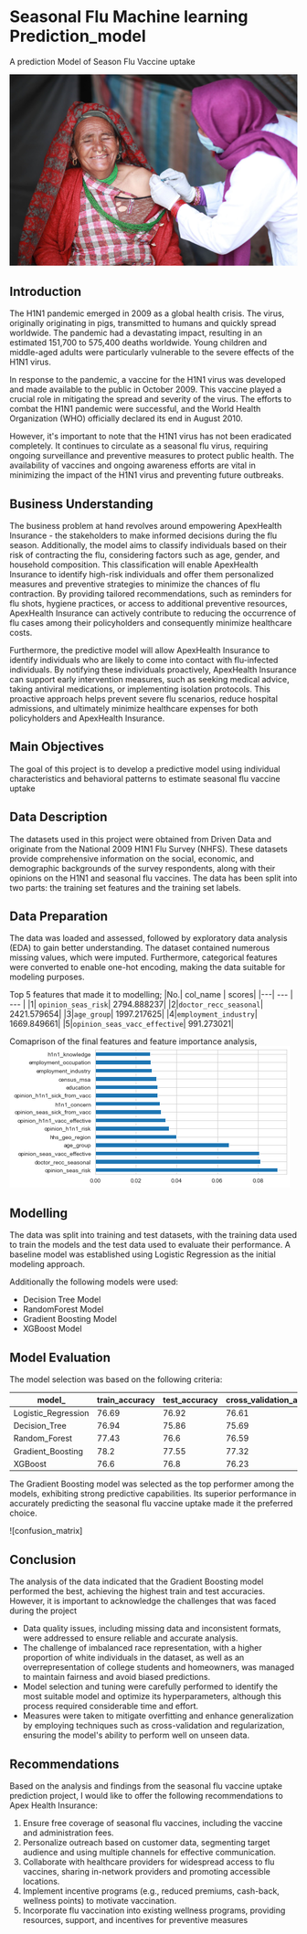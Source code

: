 # Seasonal Flu Machine learning Prediction_model

A prediction Model of Season Flu Vaccine uptake

![seasonal](https://github.com/waihiga9/H1N1_and_Seasonal_Flu_Vaccines/blob/d02e9180ec5751259ea57f581310a769d05b6b2d/Images/vaccination.png)

## Introduction
The H1N1 pandemic emerged in 2009 as a global health crisis. The virus, originally originating in pigs, transmitted to humans and quickly spread worldwide. The pandemic had a devastating impact, resulting in an estimated 151,700 to 575,400 deaths worldwide. Young children and middle-aged adults were particularly vulnerable to the severe effects of the H1N1 virus.

In response to the pandemic, a vaccine for the H1N1 virus was developed and made available to the public in October 2009. This vaccine played a crucial role in mitigating the spread and severity of the virus. The efforts to combat the H1N1 pandemic were successful, and the World Health Organization (WHO) officially declared its end in August 2010.

However, it's important to note that the H1N1 virus has not been eradicated completely. It continues to circulate as a seasonal flu virus, requiring ongoing surveillance and preventive measures to protect public health. The availability of vaccines and ongoing awareness efforts are vital in minimizing the impact of the H1N1 virus and preventing future outbreaks.


## Business Understanding
The business problem at hand revolves around empowering ApexHealth Insurance - the stakeholders to make informed decisions during the flu season. Additionally, the model aims to classify individuals based on their risk of contracting the flu, considering factors such as age, gender, and household composition. This classification will enable ApexHealth Insurance to identify high-risk individuals and offer them personalized measures and preventive strategies to minimize the chances of flu contraction. By providing tailored recommendations, such as reminders for flu shots, hygiene practices, or access to additional preventive resources, ApexHealth Insurance can actively contribute to reducing the occurrence of flu cases among their policyholders and consequently minimize healthcare costs.

Furthermore, the predictive model will allow ApexHealth Insurance to identify individuals who are likely to come into contact with flu-infected individuals. By notifying these individuals proactively, ApexHealth Insurance can support early intervention measures, such as seeking medical advice, taking antiviral medications, or implementing isolation protocols. This proactive approach helps prevent severe flu scenarios, reduce hospital admissions, and ultimately minimize healthcare expenses for both policyholders and ApexHealth Insurance.


## Main Objectives

The goal of this project is to develop a predictive model using individual characteristics and behavioral patterns to estimate seasonal flu vaccine uptake


## Data Description
The datasets used in this project were obtained from Driven Data and originate from the National 2009 H1N1 Flu Survey (NHFS). These datasets provide comprehensive information on the social, economic, and demographic backgrounds of the survey respondents, along with their opinions on the H1N1 and seasonal flu vaccines. The data has been split into two parts: the training set features and the training set labels.


## Data Preparation

The data was loaded and assessed, followed by exploratory data analysis (EDA) to gain better understanding. The dataset contained numerous missing values, which were imputed. Furthermore, categorical features were converted to enable one-hot encoding, making the data suitable for modeling purposes.

Top 5 features that made it to modelling;
|No.| col_name    | scores|
|---| ---       | ---         |
|1| `opinion_seas_risk`| 2794.888237|
|2|`doctor_recc_seasonal`| 2421.579654|
|3|`age_group`| 1997.217625|
|4|`employment_industry`| 1669.849661|
|5|`opinion_seas_vacc_effective`| 991.273021|

Comaprison of the final features and feature importance analysis,
![features](https://github.com/waihiga9/H1N1_and_Seasonal_Flu_Vaccines/blob/9bc9b1ded9bd604318b5aa61cbbef60b6513f777/Images/feature_importance.png)


## Modelling

The data was split into training and test datasets, with the training data used to train the models and the test data used to evaluate their performance. A baseline model was established using Logistic Regression as the initial modeling approach.

Additionally the following models were used:
- Decision Tree Model
- RandomForest Model
- Gradient Boosting Model
- XGBoost Model


## Model Evaluation

The model selection was based on the following criteria:

|model_| train_accuracy| test_accuracy| cross_validation_accuracy|
|---| ---       | ---         | ---  |
| Logistic_Regression| 76.69| 76.92| 76.61|
| Decision_Tree| 76.94| 75.86| 75.69|
| Random_Forest| 77.43| 76.6| 76.59|
| Gradient_Boosting| 78.2| 77.55| 77.32|
| XGBoost| 76.6| 76.8| 76.23| 

 The Gradient Boosting model was selected as the top performer among the models, exhibiting strong predictive capabilities. Its superior performance in accurately predicting the seasonal flu vaccine uptake made it the preferred choice.

![confusion_matrix]

## Conclusion

The analysis of the data indicated that the Gradient Boosting model performed the best, achieving the highest train and test accuracies.
However, it is important to acknowledge the challenges that was faced during the project
- Data quality issues, including missing data and inconsistent formats, were addressed to ensure reliable and accurate analysis.
- The challenge of imbalanced race representation, with a higher proportion of white individuals in the dataset, as well as an overrepresentation of college students and homeowners, was managed to maintain fairness and avoid biased predictions.
- Model selection and tuning were carefully performed to identify the most suitable model and optimize its hyperparameters, although this process required considerable time and effort.
- Measures were taken to mitigate overfitting and enhance generalization by employing techniques such as cross-validation and regularization, ensuring the model's ability to perform well on unseen data.


## Recommendations

Based on the analysis and findings from the seasonal flu vaccine uptake prediction project, I would like to offer the following recommendations to Apex Health Insurance:

  1. Ensure free coverage of seasonal flu vaccines, including the vaccine and administration fees.
  2. Personalize outreach based on customer data, segmenting target audience and using multiple channels for effective communication.
  3. Collaborate with healthcare providers for widespread access to flu vaccines, sharing in-network providers and promoting accessible locations.
  4. Implement incentive programs (e.g., reduced premiums, cash-back, wellness points) to motivate vaccination.
  5. Incorporate flu vaccination into existing wellness programs, providing resources, support, and incentives for preventive measures